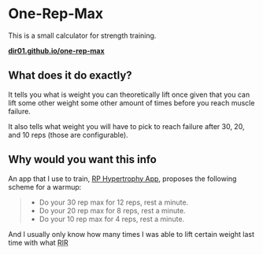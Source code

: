 # One-Rep-Max
This is a small calculator for strength training.

**[dir01.github.io/one-rep-max](https://dir01.github.io/one-rep-max/)**

## What does it do exactly?
It tells you what is weight you can theoretically lift once given that you can lift some other weight some other amount of times before you reach muscle failure.

It also tells what weight you will have to pick to reach failure after 30, 20, and 10 reps (those are configurable).

## Why would you want this info
An app that I use to train, [RP Hypertrophy App](https://training.rpstrength.com/), proposes the following scheme for a warmup:

> - Do your 30 rep max for 12 reps, rest a minute.
> - Do your 20 rep max for 8 reps, rest a minute.
> - Do your 10 rep max for 4 reps, rest a minute.

And I usually only know how many times I was able to lift certain weight last time with what <abbr title="Reps In Reserve">RIR</abbr>
